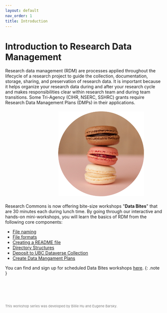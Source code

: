 ```yaml
---
layout: default
nav_order: 1
title: Introduction
---
```


# Introduction to Research Data Management
<p style="margin-top:5px"></p>
Research data management (RDM) are processes applied throughout the lifecycle of a research project to guide the collection, documentation, storage, sharing, and preservation of research data. It is important because it helps organize your research data during and after your research cycle and makes responsibilities clear within research team and during team transitions. Some Tri-Agency (CIHR, NSERC, SSHRC) grants require Research Data Management Plans (DMPs) in their applications.

<p style="margin-top:20px;margin-bottom:20px">
<img src="bite-size.png" width="275" style="margin-left:170px"/>
</p>

Research Commons is now offering bite-size workshops "<b>Data Bites</b>" that are 30 minutes each during lunch time. By going through our interactive and hands-on mini-workshops, you will learn the basics of RDM from the following core components:
- [File naming](content/01_file_naming.md)
- [File formats](content/02_file_formats.md)
- [Creating a README file](content/03_create_readme.md)
- [Directory Structures](content/04_directory_structures.md)
- [Deposit to UBC Dataverse Collection](content/05_Deposit_to_Dataverse.md)
- [Create Data Mangament Plans](content/06_Data_Management_Plan.md)


You can find and sign up for scheduled Data Bites workshops <a href="http://bit.ly/databites" target="_blank">here</a>.
{: .note }


<p style="margin-top:90px"></p>

<p style="color:grey; font-size:11px">This workshop series was developed by Billie Hu and Eugene Barsky.</p>